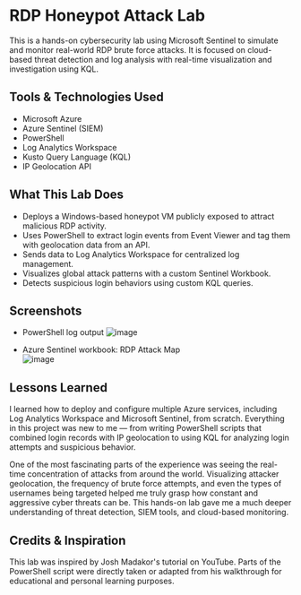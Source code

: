 # RDP Honeypot Attack Lab

This is a hands-on cybersecurity lab using Microsoft Sentinel to simulate and monitor real-world RDP brute force attacks. It is focused on cloud-based threat detection and log analysis with real-time visualization and investigation using KQL.

## Tools & Technologies Used

- Microsoft Azure
- Azure Sentinel (SIEM)
- PowerShell
- Log Analytics Workspace
- Kusto Query Language (KQL)
- IP Geolocation API

## What This Lab Does

- Deploys a Windows-based honeypot VM publicly exposed to attract malicious RDP activity.
- Uses PowerShell to extract login events from Event Viewer and tag them with geolocation data from an API.
- Sends data to Log Analytics Workspace for centralized log management.
- Visualizes global attack patterns with a custom Sentinel Workbook.
- Detects suspicious login behaviors using custom KQL queries.

## Screenshots

- PowerShell log output
![image](https://github.com/user-attachments/assets/752a47b2-1dd2-44d1-aa13-79a95dd10946)
 
- Azure Sentinel workbook: RDP Attack Map  
![image](https://github.com/user-attachments/assets/a2dfce6c-b5c8-42b1-8baa-9c5a22ee78be)

## Lessons Learned
I learned how to deploy and configure multiple Azure services, including Log Analytics Workspace and Microsoft Sentinel, from scratch. Everything in this project was new to me — from writing PowerShell scripts that combined login records with IP geolocation to using KQL for analyzing login attempts and suspicious behavior.

One of the most fascinating parts of the experience was seeing the real-time concentration of attacks from around the world. Visualizing attacker geolocation, the frequency of brute force attempts, and even the types of usernames being targeted helped me truly grasp how constant and aggressive cyber threats can be. This hands-on lab gave me a much deeper understanding of threat detection, SIEM tools, and cloud-based monitoring.

## Credits & Inspiration
This lab was inspired by Josh Madakor's tutorial on YouTube. Parts of the PowerShell script were directly taken or adapted from his walkthrough for educational and personal learning purposes.

